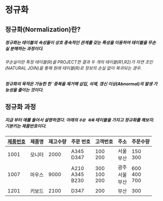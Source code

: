 # 정규화
## 정규화(Normalization)란?
##### 정규화는 테이블의 속성들이 상호 종속적인 관계를 갖는 특성을 이용하여 테이블을 무손실 분해하는 과정이다.
###### 무손실이란 특정 테이블(R)을 PROJECT한 결과 두 개의 테이블(R1,R2)가 자연 조인(NATURAL JOIN)을 통해 원래 테이블(R)로 정보의 손실 없이 복귀되는 경우.
##### 정규화의 목적은 가능한 한 `중복을 제거해 삽입, 삭제, 갱신 이상(Abnormal)의 발생 가능성을 줄이는 것이다.

  
## 정규화 과정
##### 지금 부터 예를 들어서 설명하겠다. 아래의 `주문 목록` 테이블을 가지고 정규화를 해보자. 기본키는 제품번호이다.

| <U>제품번호</U> | 제품명 | 재고수량 | 주문 번호 | 고객번호 | 주소 | 주문수량|
| --- | --- | --- | --- | --- | --- | --- |
| 1001 | 모니터 | 2000 | A345<br> D347 | 100<br> 200 | 서울<br> 부산 | 150<br> 300 |
| 1007 | 마우스 | 9000 | A210<br> A345<br> B230 | 300<br> 100<br> 200 | 광주<br> 서울<br> 부산 | 600<br> 400<br> 700 |
| 1201 | 키보드 | 2100 | D347 | 200 | 부산 | 300 |
